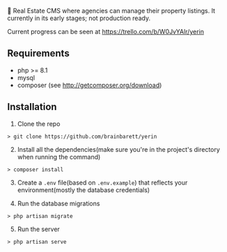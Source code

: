 🏡 Real Estate CMS where agencies can manage their property listings. It currently in its early stages; not production ready.

Current progress can be seen at https://trello.com/b/W0JvYAlr/yerin

## Requirements

- php >= 8.1
- mysql
- composer (see http://getcomposer.org/download)

## Installation

1. Clone the repo

```
> git clone https://github.com/brainbarett/yerin
```

2. Install all the dependencies(make sure you're in the project's directory when running the command)

```
> composer install
```

3. Create a `.env` file(based on `.env.example`) that reflects your environment(mostly the database credentials)

4. Run the database migrations

```
> php artisan migrate
```

5. Run the server

```
> php artisan serve
```
